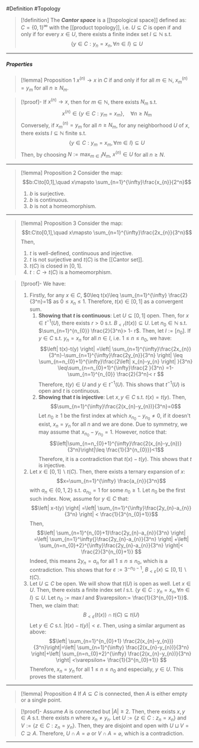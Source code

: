 #Definition #Topology 

> [!definition]
> The ***Cantor space*** is a [[topological space]] defined as: $C=\{ 0,1 \}^\infty$ with the [[product topology]], i.e. $U\subseteq C$ is open if and only if for every $x\in U$, there exists a finite index set $I\subseteq \mathbb{N}$ s.t. $$\{ y\in C: y_{n}=x_{n},\forall n\in I \}\subseteq U$$
---
##### Properties
> [!lemma] Proposition 1
>  $x^{(n)}\to x$ in $C$ if and only if for all $m\in \mathbb{N}$, $x_{m}^{(n)}=y_{m}$ for all $n\geq N_{m}$.

> [!proof]-
> If $x^{(n)}\to x$, then for $m\in \mathbb{N}$, there exists $N_{m}$ s.t. $$x^{(n)}\in\{ y\in C: y_{m}=x_{m}\},\quad \forall n\geq N_{m}$$Conversely, if $x_{m}^{(n)}=y_{m}$ for all $n\geq N_{m}$, for any neighborhood $U$ of $x$, there exists $I\subseteq \mathbb{N}$ finite s.t. $$\{ y\in C: y_{m}=x_{m},\forall m\in I \}\subseteq U$$Then, by choosing $N:=\max_{m\in I}N_{m}$, $x^{(n)}\in U$ for all $n\geq N$.
---
> [!lemma] Proposition 2
> Consider the map: $$b:C\to[0,1],\quad x\mapsto \sum_{n=1}^{\infty}\frac{x_{n}}{2^n}$$
> 1. $b$ is surjective.
> 1. $b$ is continuous.
> 2. $b$ is not a homeomorphism.
---
> [!lemma] Proposition 3
> Consider the map: $$t:C\to[0,1],\quad x\mapsto \sum_{n=1}^{\infty}\frac{2x_{n}}{3^n}$$Then, 
> 1. $t$ is well-defined, continuous and injective.
> 2. $t$ is not surjective and $t(C)$ is the [[Cantor set]].
> 3. $t(C)$ is closed in $[0,1]$.
> 4. $t:C\to t(C)$ is a homeomorphism.

> [!proof]-
> We have:
> 1. Firstly, for any $x\in C$, $0\leq t(x)\leq \sum_{n=1}^{\infty} \frac{2}{3^n}=1$ as $0\leq x_{n}\leq 1$.  Therefore, $t(x)\in [0,1]$ as a convergent sum. 
> 	  1. **Showing that $t$ is continuous**: Let $U\subseteq [0,1]$ open. Then, for $x\in t^{-1}(U)$, there exists $r>0$ s.t. $B_{<r}(t(x))\subseteq U$. Let $n_{0}\in \mathbb{N}$ s.t. $\sum_{n=1}^{n_{0}} \frac{2}{3^n}> 1- r$. Then, let $I:=[n_{0}]$. If $y\in C$ s.t. $y_{n}=x_{n}$ for all $n\in I$, i.e. $1\leq n\leq n_{0}$, we have: $$\left| t(x)-t(y) \right| =\left| \sum_{n=1}^{\infty}\frac{2x_{n}}{3^n}-\sum_{n=1}^{\infty}\frac{2y_{n}}{3^n} \right| \leq \sum_{n=n_{0}+1}^{\infty}\frac{2\left| x_{n}-y_{n} \right| }{3^n} \leq\sum_{n=n_{0}+1}^{\infty}\frac{2 }{3^n} =1-\sum_{n=1}^{n_{0}} \frac{2}{3^n}< r  $$Therefore, $t(y)\in U$ and $y\in t^{-1}(U)$. This shows that $t^{-1}(U)$ is open and $t$ is continuous.
> 	  2. **Showing that $t$ is injective**: Let $x,y\in C$ s.t. $t(x)=t(y)$. Then, $$\sum_{n=1}^{\infty}\frac{2(x_{n}-y_{n})}{3^n}=0$$Let $n_{0}\geq 1$ be the first index at which $x_{n_{0}}-y_{n_{0}}\neq 0$, if it doesn't exist, $x_{n}=y_{n}$ for all $n$ and we are done. Due to symmetry, we may assume that $x_{n_{0}}-y_{n_{0}}=1$. However, notice that: $$\left|\sum_{n=n_{0}+1}^{\infty}\frac{2(x_{n}-y_{n})}{3^n}\right|\leq \frac{1}{3^{n_{0}}}<1$$Therefore, it is a contradiction that $t(x)-t(y)$. This shows that $t$ is injective.
> 2. Let $x\in [0,1]\backslash t(C)$. Then, there exists a ternary expansion of $x$: $$x=\sum_{n=1}^{\infty} \frac{a_{n}}{3^n}$$with $a_{n}\in\{ 0,1,2 \}$ s.t. $a_{n_{0}}= 1$ for some $n_{0}\geq 1$.  Let $n_{0}$ be the first such index. Now, assume for $y\in C$ that: $$\left| x-t(y) \right| =\left| \sum_{n=1}^{\infty}\frac{2y_{n}-a_{n}}{3^n} \right| < \frac{1}{3^{n_{0}+1}}$$Then, $$\left| \sum_{n=1}^{n_{0}+1}\frac{2y_{n}-a_{n}}{3^n} \right| =\left| \sum_{n=1}^\infty{}\frac{2y_{n}-a_{n}}{3^n}  \right| +\left| \sum_{n=n_{0}+2}^{\infty}\frac{2y_{n}-a_{n}}{3^n}  \right|< \frac{2}{3^{n_{0}+1}} $$ Indeed, this means $2y_{n}=a_{n}$ for all $1\leq n\leq n_{0}$, which is a contradiction. This shows that for $\varepsilon:= 3^{-n_{0}-1}$, $B_{<\varepsilon}(x)\subseteq [0,1] \backslash t(C)$.
> 3. Let $U\subseteq C$ be open. We will show that $t(U)$ is open as well. Let $x\in U$. Then, there exists a finite index set $I$ s.t. $\{ y\in C: y_{n}=x_{n},\forall n\in I \}\subseteq U$. Let $n_{0}:=\max I$ and $\varepsilon:= \frac{1}{3^{n_{0}+1}}$. Then, we claim that: $$B_{<\varepsilon}(t(x))\cap t(C)\subseteq t(U)$$Let $y\in C$ s.t. $\left|  t(x)-t(y)\right|<\varepsilon$. Then, using a similar argument as above: $$\left| \sum_{n=1}^{n_{0}+1} \frac{2(x_{n}-y_{n})}{3^n}\right|=\left| \sum_{n=1}^{\infty} \frac{2(x_{n}-y_{n})}{3^n} \right|+\left| \sum_{n=n_{0}+2}^{\infty} \frac{2(x_{n}-y_{n})}{3^n} \right| <\varepsilon+ \frac{1}{3^{n_{0}+1}} $$Therefore, $x_{n}=y_{n}$ for all $1\leq n\leq n_{0}$ and especially, $y\in U$. This proves the statement.
---
> [!lemma] Proposition 4
> If $A\subseteq C$ is connected, then $A$ is either empty or a single point.

> [!proof]-
> Assume $A$ is connected but $\left| A \right|\geq 2$. Then, there exists $x,y\in A$ s.t. there exists $n$ where $x_{n}\neq y_{n}$. Let $U:=\{ z\in C: z_{n}=x_{n} \}$ and $V:=\{ z\in C:z_{n}=y_{n} \}$. Then, they are disjoint and open with $U\sqcup V=C \supseteq A$. Therefore, $U\cap A=\varnothing$ or $V\cap A=\varnothing$, which is a contradiction.
---
